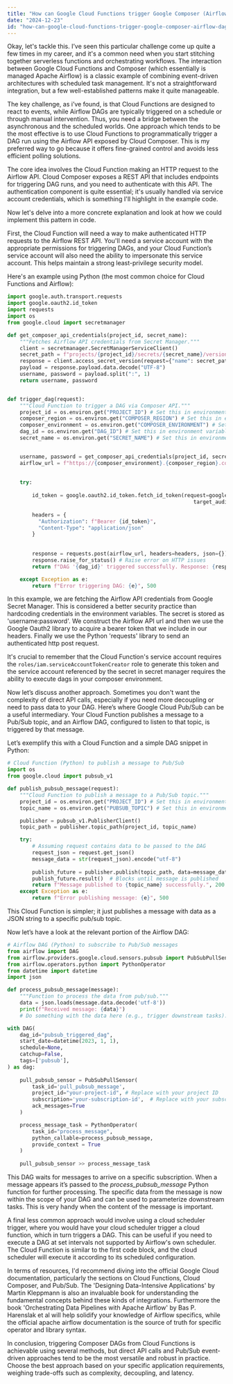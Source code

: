 ```yaml
---
title: "How can Google Cloud Functions trigger Google Composer (Airflow) DAGs?"
date: "2024-12-23"
id: "how-can-google-cloud-functions-trigger-google-composer-airflow-dags"
---
```


Okay, let's tackle this. I’ve seen this particular challenge come up quite a few times in my career, and it's a common need when you start stitching together serverless functions and orchestrating workflows. The interaction between Google Cloud Functions and Composer (which essentially is managed Apache Airflow) is a classic example of combining event-driven architectures with scheduled task management. It's not a straightforward integration, but a few well-established patterns make it quite manageable.

The key challenge, as i’ve found, is that Cloud Functions are designed to react to events, while Airflow DAGs are typically triggered on a schedule or through manual intervention. Thus, you need a bridge between the asynchronous and the scheduled worlds. One approach which tends to be the most effective is to use Cloud Functions to programmatically trigger a DAG run using the Airflow API exposed by Cloud Composer. This is my preferred way to go because it offers fine-grained control and avoids less efficient polling solutions.

The core idea involves the Cloud Function making an HTTP request to the Airflow API. Cloud Composer exposes a REST API that includes endpoints for triggering DAG runs, and you need to authenticate with this API. The authentication component is quite essential; it's usually handled via service account credentials, which is something I'll highlight in the example code.

Now let's delve into a more concrete explanation and look at how we could implement this pattern in code.

First, the Cloud Function will need a way to make authenticated HTTP requests to the Airflow REST API. You'll need a service account with the appropriate permissions for triggering DAGs, and your Cloud Function’s service account will also need the ability to impersonate this service account. This helps maintain a strong least-privilege security model.

Here's an example using Python (the most common choice for Cloud Functions and Airflow):

```python
import google.auth.transport.requests
import google.oauth2.id_token
import requests
import os
from google.cloud import secretmanager

def get_composer_api_credentials(project_id, secret_name):
    """Fetches Airflow API credentials from Secret Manager."""
    client = secretmanager.SecretManagerServiceClient()
    secret_path = f"projects/{project_id}/secrets/{secret_name}/versions/latest"
    response = client.access_secret_version(request={"name": secret_path})
    payload = response.payload.data.decode("UTF-8")
    username, password = payload.split(":", 1)
    return username, password


def trigger_dag(request):
    """Cloud Function to trigger a DAG via Composer API."""
    project_id = os.environ.get("PROJECT_ID") # Set this in environment variables in your cloud function
    composer_region = os.environ.get("COMPOSER_REGION") # Set this in environment variables in your cloud function
    composer_environment = os.environ.get("COMPOSER_ENVIRONMENT") # Set this in environment variables in your cloud function
    dag_id = os.environ.get("DAG_ID") # Set this in environment variables in your cloud function
    secret_name = os.environ.get("SECRET_NAME") # Set this in environment variables in your cloud function


    username, password = get_composer_api_credentials(project_id, secret_name)
    airflow_url = f"https://{composer_environment}.{composer_region}.composer.cloud.google/api/v1/dags/{dag_id}/dagRuns"
    
    
    try:
      
        id_token = google.oauth2.id_token.fetch_id_token(request=google.auth.transport.requests.Request(),
                                                            target_audience = airflow_url)
        
        headers = {
          "Authorization": f"Bearer {id_token}",
          "Content-Type": "application/json"
        }
        
        
        response = requests.post(airflow_url, headers=headers, json={})
        response.raise_for_status() # Raise error on HTTP issues
        return f"DAG '{dag_id}' triggered successfully. Response: {response.text}", 200

    except Exception as e:
        return f"Error triggering DAG: {e}", 500
```

In this example, we are fetching the Airflow API credentials from Google Secret Manager. This is considered a better security practice than hardcoding credentials in the environment variables. The secret is stored as 'username:password'. We construct the Airflow API url and then we use the Google Oauth2 library to acquire a bearer token that we include in our headers. Finally we use the Python 'requests' library to send an authenticated http post request.

It's crucial to remember that the Cloud Function's service account requires the `roles/iam.serviceAccountTokenCreator` role to generate this token and the service account referenced by the secret in secret manager requires the ability to execute dags in your composer environment.

Now let’s discuss another approach. Sometimes you don't want the complexity of direct API calls, especially if you need more decoupling or need to pass data to your DAG. Here’s where Google Cloud Pub/Sub can be a useful intermediary. Your Cloud Function publishes a message to a Pub/Sub topic, and an Airflow DAG, configured to listen to that topic, is triggered by that message.

Let’s exemplify this with a Cloud Function and a simple DAG snippet in Python:

```python
# Cloud Function (Python) to publish a message to Pub/Sub
import os
from google.cloud import pubsub_v1

def publish_pubsub_message(request):
    """Cloud Function to publish a message to a Pub/Sub topic."""
    project_id = os.environ.get("PROJECT_ID") # Set this in environment variables in your cloud function
    topic_name = os.environ.get("PUBSUB_TOPIC") # Set this in environment variables in your cloud function

    publisher = pubsub_v1.PublisherClient()
    topic_path = publisher.topic_path(project_id, topic_name)

    try:
        # Assuming request contains data to be passed to the DAG
        request_json = request.get_json()
        message_data = str(request_json).encode("utf-8")
        
        publish_future = publisher.publish(topic_path, data=message_data)
        publish_future.result()  # Blocks until message is published
        return f"Message published to {topic_name} successfully.", 200
    except Exception as e:
        return f"Error publishing message: {e}", 500

```
This Cloud Function is simpler; it just publishes a message with data as a JSON string to a specific pub/sub topic.

Now let’s have a look at the relevant portion of the Airflow DAG:
```python
# Airflow DAG (Python) to subscribe to Pub/Sub messages
from airflow import DAG
from airflow.providers.google.cloud.sensors.pubsub import PubSubPullSensor
from airflow.operators.python import PythonOperator
from datetime import datetime
import json

def process_pubsub_message(message):
    """Function to process the data from pub/sub."""
    data = json.loads(message.data.decode('utf-8'))
    print(f"Received message: {data}")
    # Do something with the data here (e.g., trigger downstream tasks).

with DAG(
    dag_id="pubsub_triggered_dag",
    start_date=datetime(2023, 1, 1),
    schedule=None,
    catchup=False,
    tags=['pubsub'],
) as dag:
    
    pull_pubsub_sensor = PubSubPullSensor(
        task_id='pull_pubsub_message',
        project_id="your-project-id", # Replace with your project ID
        subscription='your-subscription-id',  # Replace with your subscription ID
        ack_messages=True
    )

    process_message_task = PythonOperator(
        task_id="process_message",
        python_callable=process_pubsub_message,
        provide_context = True
    )
    
    pull_pubsub_sensor >> process_message_task

```
This DAG waits for messages to arrive on a specific subscription. When a message appears it’s passed to the *process_pubsub_message* Python function for further processing. The specific data from the message is now within the scope of your DAG and can be used to parameterize downstream tasks. This is very handy when the content of the message is important.

A final less common approach would involve using a cloud scheduler trigger, where you would have your cloud scheduler trigger a cloud function, which in turn triggers a DAG. This can be useful if you need to execute a DAG at set intervals not supported by Airflow's own scheduler. The Cloud Function is similar to the first code block, and the cloud scheduler will execute it according to its scheduled configuration.

In terms of resources, I'd recommend diving into the official Google Cloud documentation, particularly the sections on Cloud Functions, Cloud Composer, and Pub/Sub. The 'Designing Data-Intensive Applications' by Martin Kleppmann is also an invaluable book for understanding the fundamental concepts behind these kinds of integrations. Furthermore the book 'Orchestrating Data Pipelines with Apache Airflow' by Bas P. Harenslak et al will help solidify your knowledge of Airflow specifics, while the official apache airflow documentation is the source of truth for specific operator and library syntax.

In conclusion, triggering Composer DAGs from Cloud Functions is achievable using several methods, but direct API calls and Pub/Sub event-driven approaches tend to be the most versatile and robust in practice. Choose the best approach based on your specific application requirements, weighing trade-offs such as complexity, decoupling, and latency.
